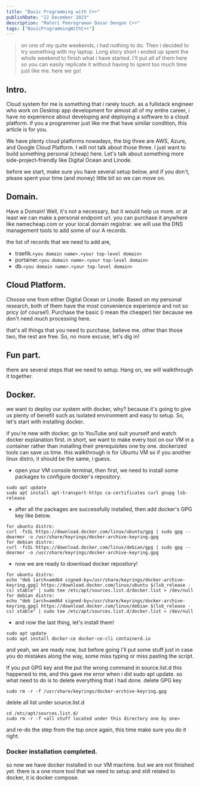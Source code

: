 ```yaml
---
title: "Basic Programming with C++"
publishDate: "22 December 2023"
description: "Materi Pemrograman Dasar Dengan C++"
tags: ["BasicProgrammingWithC++"]
---
```


> on one of my quite weekends, i had nothing to do. Then i decided to try something with my laptop. Long story short i ended up spent the whole weekend to finish what i have started. I'll put all of them here so you can easily replicate it without having to spent too much time just like me. here we go!


## Intro.
Cloud system for me is something that i rarely touch. as a fullstack engineer who work on Desktop app development for almost all of my entire career, i have no experience about developing and deploying a software to a cloud platform. if you a programmer just like me that have similar condition, this article is for you.

We have plenty cloud platforms nowadays, the big three are AWS, Azure, and Google Cloud Platform. I will not talk about those three. I just want to build something personal (cheap) here. Let's talk about something more side-project-friendly like Digital Ocean and Linode.

before we start, make sure you have several setup below, and if you don't, please spent your time (and money) little bit so we can move on.

## Domain.
Have a Domain! Well, it's not a necessary, but it would help us more. or at least we can make a personal endpoint url. you can purchase it anywhere like namecheap.com or your local domain registrar. we will use the DNS management tools to add some of our A records.

the list of records that we need to add are,
- traefik.`<you domain name>.<your top-level domain>`
- portainer.`<you domain name>.<your top-level domain>`
- db.`<you domain name>.<your top-level domain>`

## Cloud Platform.
Choose one from either Digital Ocean or Linode. Based on my personal research, both of them have the most convenience experience and not so pricy (of course!). Purchase the basic (i mean the cheaper) tier because we don't need much processing here.


that's all things that you need to purchase, believe me. other than those two, the rest are free. So, no more excuse, let's dig in!

## Fun part.
there are several steps that we need to setup. Hang on, we will walkthrough it together. 

## Docker.
we want to deploy our system with docker, why? because it's going to give us plenty of benefit such as isolated environment and easy to setup. So, let's start with installing docker.

if you're new with docker, go to YouTube and suit yourself and watch docker explanation first. in short, we want to make every tool on our VM in a container rather than installing their prerequisites one by one. dockerized tools can save us time. this walkthrough is for Ubuntu VM so if you another linux distro, it should be the same, i guess.
- open your VM console terminal, then first, we need to install some packages to configure docker's repository.

```
sudo apt update
sudo apt install apt-transport-https ca-certificates curl gnupg lsb-release
```

- after all the packages are successfully installed, then add docker's GPG key like below.
```
for ubuntu distro:
curl -fsSL https://download.docker.com/linux/ubuntu/gpg | sudo gpg --dearmor -o /usr/share/keyrings/docker-archive-keyring.gpg
for debian distro:
curl -fsSL https://download.docker.com/linux/debian/gpg | sudo gpg --dearmor -o /usr/share/keyrings/docker-archive-keyring.gpg
```

- now we are ready to download docker repository!
```
for ubuntu distro:
echo "deb [arch=amd64 signed-by=/usr/share/keyrings/docker-archive-keyring.gpg] https://download.docker.com/linux/ubuntu $(lsb_release -cs) stable" | sudo tee /etc/apt/sources.list.d/docker.list > /dev/null
for debian distro:
echo "deb [arch=amd64 signed-by=/usr/share/keyrings/docker-archive-keyring.gpg] https://download.docker.com/linux/debian $(lsb_release -cs) stable" | sudo tee /etc/apt/sources.list.d/docker.list > /dev/null
```

- and now the last thing, let's install them!
```
sudo apt update
sudo apt install docker-ce docker-ce-cli containerd.io
```

and yeah, we are ready now, but before going I'll put some stuff just in case you do mistakes along the way, some miss typing or miss pasting the script.

If you put GPG key and the put the wrong command in source.list.d
this happened to me, and this gave me error when i did sudo apt update. so what need to do is to delete everything that i had done.
delete GPG key

```
sudo rm -r -f /usr/share/keyrings/docker-archive-keyring.gpg
```

delete all list under source.list.d
```
cd /etc/apt/sources.list.d/
sudo rm -r -f <all stuff located under this directory one by one>
```

and re-do the step from the top once again, this time make sure you do it right.

### Docker installation completed.
so now we have docker installed in our VM machine. but we are not finished yet. there is a one more tool that we need to setup and still related to docker, it is docker compose.